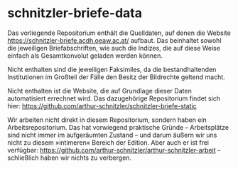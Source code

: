 # schnitzler-briefe-data

Das vorliegende Repositorium enthält die Quelldaten, auf denen die Website https://schnitzler-briefe.acdh.oeaw.ac.at/ aufbaut. Das beinhaltet sowohl die jeweiligen Briefabschriften, wie auch die Indizes, die auf diese Weise einfach als Gesamtkonvolut geladen werden können. 

Nicht enthalten sind die jeweiligen Faksimiles, da die bestandhaltenden Institutionen im Großteil der Fälle den Besitz der Bildrechte geltend macht.

Nicht enthalten ist die Website, die auf Grundlage dieser Daten automatisiert errechnet wird. Das dazugehörige Repositorium findet sich hier: https://github.com/arthur-schnitzler/schnitzler-briefe-static

Wir arbeiten nicht direkt in diesem Repositorium, sondern haben ein Arbeitsrepositorium. Das hat vorwiegend praktische Gründe – Arbeitsplätze sind nicht immer im aufgeräumten Zustand – und darum äußern wir uns nicht zu diesem »intimeren« Bereich der Edition. Aber auch er ist frei verfügbar: https://github.com/arthur-schnitzler/arthur-schnitzler-arbeit – schließlich haben wir nichts zu verbergen. 

